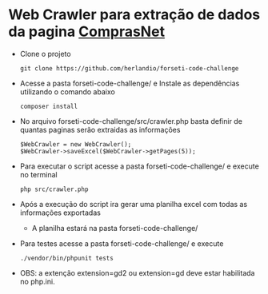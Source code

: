 # Web Crawler para extração de dados da pagina [ComprasNet](https://www.gov.br/compras/pt-br/acesso-a-informacao/noticias)

- Clone o projeto

  ```
  git clone https://github.com/herlandio/forseti-code-challenge
  ```
  
- Acesse a pasta forseti-code-challenge/ e Instale as dependências utilizando o comando abaixo

  ```
  composer install
  ```
  
- No arquivo forseti-code-challenge/src/crawler.php basta definir de quantas paginas serão extraidas as informações

  ```
  $WebCrawler = new WebCrawler();
  $WebCrawler->saveExcel($WebCrawler->getPages(5));
  ```
  
- Para executar o script acesse a pasta forseti-code-challenge/ e execute no terminal

  ```
  php src/crawler.php
  ```
  
- Após a execução do script ira gerar uma planilha excel com todas as informações exportadas 

  - A planilha estará na pasta forseti-code-challenge/

- Para testes acesse a pasta forseti-code-challenge/ e execute

  ```
  ./vendor/bin/phpunit tests
  ```
  
- OBS: a extenção extension=gd2 ou extension=gd deve estar habilitada no php.ini.
